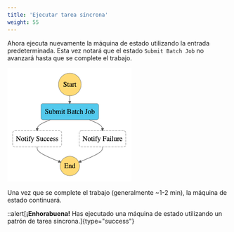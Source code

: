 ```yaml
---
title: 'Ejecutar tarea síncrona'
weight: 55
---
```


Ahora ejecuta nuevamente la máquina de estado utilizando la entrada predeterminada. Esta vez notará que el estado `Submit Batch Job` no avanzará hasta que se complete el trabajo.

![Module 3 Workflow](/static/img/module-3/modified-workflow.png)

Una vez que se complete el trabajo (generalmente ~1-2 min), la máquina de estado continuará.

::alert[**¡Enhorabuena!** Has ejecutado una máquina de estado utilizando un patrón de tarea síncrona.]{type="success"}
